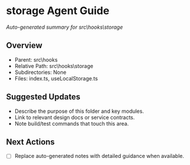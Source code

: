﻿# storage Agent Guide
*Auto-generated summary for src\hooks\storage*

## Overview
- Parent: src\hooks
- Relative Path: src\hooks\storage
- Subdirectories: None
- Files: index.ts, useLocalStorage.ts

## Suggested Updates
- Describe the purpose of this folder and key modules.
- Link to relevant design docs or service contracts.
- Note build/test commands that touch this area.

## Next Actions
- [ ] Replace auto-generated notes with detailed guidance when available.
